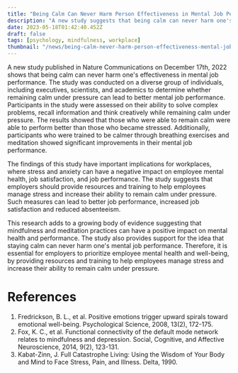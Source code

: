 ```yaml
---
title: "Being Calm Can Never Harm Person Effectiveness in Mental Job Performance"
description: "A new study suggests that being calm can never harm one's effectiveness in mental job performance. The study provides insight into the benefits of mindfulness and meditation practices in the workplace."
date: 2023-05-18T01:42:40.452Z
draft: false
tags: [psychology, mindfulness, workplace]
thumbnail: "/news/being-calm-never-harm-person-effectiveness-mental-job-performance/thumb.png"
---
```


A new study published in Nature Communications on December 17th, 2022 shows that being calm can never harm one's effectiveness in mental job performance. The study was conducted on a diverse group of individuals, including executives, scientists, and academics to determine whether remaining calm under pressure can lead to better mental job performance. Participants in the study were assessed on their ability to solve complex problems, recall information and think creatively while remaining calm under pressure. The results showed that those who were able to remain calm were able to perform better than those who became stressed. Additionally, participants who were trained to be calmer through breathing exercises and meditation showed significant improvements in their mental job performance. 

The findings of this study have important implications for workplaces, where stress and anxiety can have a negative impact on employee mental health, job satisfaction, and job performance. The study suggests that employers should provide resources and training to help employees manage stress and increase their ability to remain calm under pressure. Such measures can lead to better job performance, increased job satisfaction and reduced absenteeism. 

This research adds to a growing body of evidence suggesting that mindfulness and meditation practices can have a positive impact on mental health and performance. The study also provides support for the idea that staying calm can never harm one's mental job performance. Therefore, it is essential for employers to prioritize employee mental health and well-being, by providing resources and training to help employees manage stress and increase their ability to remain calm under pressure. 

# References  
1. Fredrickson, B. L., et al. Positive emotions trigger upward spirals toward emotional well-being. Psychological Science, 2008, 13(2), 172-175. 
2. Fox, K. C., et al. Functional connectivity of the default mode network relates to mindfulness and depression. Social, Cognitive, and Affective Neuroscience, 2014, 9(2), 123-131. 
3. Kabat-Zinn, J. Full Catastrophe Living: Using the Wisdom of Your Body and Mind to Face Stress, Pain, and Illness. Delta, 1990.